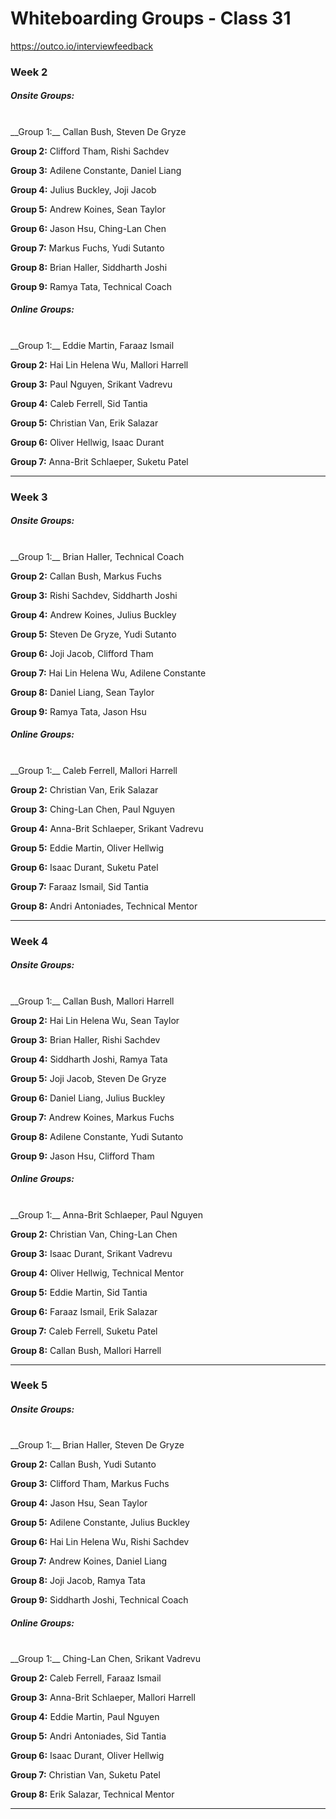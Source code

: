 # Whiteboarding Groups - Class 31

https://outco.io/interviewfeedback

### Week 2

##### Onsite Groups:
<br />
__Group 1:__ Callan Bush, Steven De Gryze

__Group 2:__ Clifford Tham, Rishi Sachdev

__Group 3:__ Adilene Constante, Daniel Liang

__Group 4:__ Julius Buckley, Joji Jacob

__Group 5:__ Andrew Koines, Sean Taylor

__Group 6:__ Jason Hsu, Ching-Lan Chen

__Group 7:__ Markus  Fuchs, Yudi Sutanto

__Group 8:__ Brian Haller, Siddharth Joshi

__Group 9:__ Ramya Tata, Technical Coach

##### Online Groups:
<br />
__Group 1:__ Eddie Martin, Faraaz Ismail

__Group 2:__ Hai Lin Helena Wu, Mallori Harrell

__Group 3:__ Paul Nguyen, Srikant Vadrevu

__Group 4:__ Caleb Ferrell, Sid Tantia

__Group 5:__ Christian Van, Erik Salazar

__Group 6:__ Oliver Hellwig, Isaac Durant

__Group 7:__ Anna-Brit Schlaeper, Suketu Patel

- - -

### Week 3

##### Onsite Groups:
<br />
__Group 1:__ Brian Haller, Technical Coach

__Group 2:__ Callan Bush, Markus  Fuchs

__Group 3:__ Rishi Sachdev, Siddharth Joshi

__Group 4:__ Andrew Koines, Julius Buckley

__Group 5:__ Steven De Gryze, Yudi Sutanto

__Group 6:__ Joji Jacob, Clifford Tham

__Group 7:__ Hai Lin Helena Wu, Adilene Constante

__Group 8:__ Daniel Liang, Sean Taylor

__Group 9:__ Ramya Tata, Jason Hsu

##### Online Groups:
<br />
__Group 1:__ Caleb Ferrell, Mallori Harrell

__Group 2:__ Christian Van, Erik Salazar

__Group 3:__ Ching-Lan Chen, Paul Nguyen

__Group 4:__ Anna-Brit Schlaeper, Srikant Vadrevu

__Group 5:__ Eddie Martin, Oliver Hellwig

__Group 6:__ Isaac Durant, Suketu Patel

__Group 7:__ Faraaz Ismail, Sid Tantia

__Group 8:__ Andri	Antoniades, Technical Mentor

- - -

### Week 4

##### Onsite Groups:
<br />
__Group 1:__ Callan Bush, Mallori Harrell

__Group 2:__ Hai Lin Helena Wu, Sean Taylor

__Group 3:__ Brian Haller, Rishi Sachdev

__Group 4:__ Siddharth Joshi, Ramya Tata

__Group 5:__ Joji Jacob, Steven De Gryze

__Group 6:__ Daniel Liang, Julius Buckley

__Group 7:__ Andrew Koines, Markus  Fuchs

__Group 8:__ Adilene Constante, Yudi Sutanto

__Group 9:__ Jason Hsu, Clifford Tham

##### Online Groups:
<br />
__Group 1:__ Anna-Brit Schlaeper, Paul Nguyen

__Group 2:__ Christian Van, Ching-Lan Chen

__Group 3:__ Isaac Durant, Srikant Vadrevu

__Group 4:__ Oliver Hellwig, Technical Mentor

__Group 5:__ Eddie Martin, Sid Tantia

__Group 6:__ Faraaz Ismail, Erik Salazar

__Group 7:__ Caleb Ferrell, Suketu Patel

__Group 8:__ Callan Bush, Mallori Harrell

- - -

### Week 5

##### Onsite Groups:
<br />
__Group 1:__ Brian Haller, Steven De Gryze

__Group 2:__ Callan Bush, Yudi Sutanto

__Group 3:__ Clifford Tham, Markus  Fuchs

__Group 4:__ Jason Hsu, Sean Taylor

__Group 5:__ Adilene Constante, Julius Buckley

__Group 6:__ Hai Lin Helena Wu, Rishi Sachdev

__Group 7:__ Andrew Koines, Daniel Liang

__Group 8:__ Joji Jacob, Ramya Tata

__Group 9:__ Siddharth Joshi, Technical Coach

##### Online Groups:
<br />
__Group 1:__ Ching-Lan Chen, Srikant Vadrevu

__Group 2:__ Caleb Ferrell, Faraaz Ismail

__Group 3:__ Anna-Brit Schlaeper, Mallori Harrell

__Group 4:__ Eddie Martin, Paul Nguyen

__Group 5:__ Andri	Antoniades, Sid Tantia

__Group 6:__ Isaac Durant, Oliver Hellwig

__Group 7:__ Christian Van, Suketu Patel

__Group 8:__ Erik Salazar, Technical Mentor

- - -
